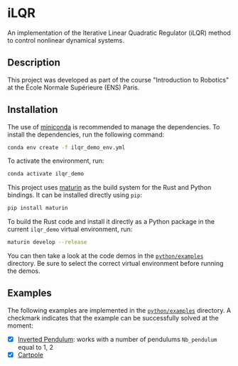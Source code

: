 # iLQR
An implementation of the Iterative Linear Quadratic Regulator (iLQR) method to control nonlinear dynamical systems.

## Description
This project was developed as part of the course "Introduction to Robotics" at the École Normale Supérieure (ENS) Paris.

## Installation
The use of [miniconda](https://docs.conda.io/en/latest/miniconda.html) is recommended to manage the dependencies. To install the dependencies, run the following command:
```bash
conda env create -f ilqr_demo_env.yml
```
To activate the environment, run:
```bash
conda activate ilqr_demo
```

This project uses [maturin](https://www.maturin.rs/) as the build system for the Rust and Python bindings. It can be installed directly using `pip`:
```bash
pip install maturin
```
To build the Rust code and install it directly as a Python package in the current `ilqr_demo` virtual environment, run:
```bash
maturin develop --release
```
You can then take a look at the code demos in the [`python/examples`](python/examples/) directory. Be sure to select the correct virtual environment before running the demos.

## Examples
The following examples are implemented in the [`python/examples`](python/examples/) directory. A checkmark indicates that the example can be successfully solved at the moment:
- [x] [Inverted Pendulum](python/examples/inverted_pendulum.ipynb): works with a number of pendulums `Nb_pendulum` equal to 1, 2
- [x] [Cartpole](python/examples/cartpole.ipynb)